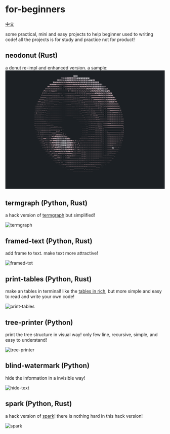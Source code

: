 # for-beginners

[中文](./README_cn.md)

some practical, mini and easy projects to help beginner used to writing code!
all the projects is for study and practice not for product!

## neodonut (Rust)

a donut re-impl and enhanced version.
a sample:
![](./donut/donut_rust/imgs/default.gif)

## termgraph (Python, Rust)

a hack version of [termgraph](https://github.com/sgeisler/termgraph.git)
but simplified!

![termgraph](./images/termgraph_colored.png)

## framed-text (Python, Rust)

add frame to text. make text more attractive!

![framed-txt](./images/framed-text.png)

## print-tables (Python, Rust)

make an tables in terminal!
like the [tables in rich](https://github.com/Textualize/rich), but more simple and easy to read and write your own code!

![print-tables](./images/print-tables.png)

## tree-printer (Python)

print the tree structure in visual way!
only few line, recursive, simple, and easy to understand!

![tree-printer](./images/tree-printer.png)

## blind-watermark (Python)

hide the information in a invisible way!

![hide-text](./images/blind-watermark-text.png)

## spark (Python, Rust)

a hack version of [spark](https://github.com/holman/spark)!
there is nothing hard in this hack version!

![spark](./images/spark.png)

